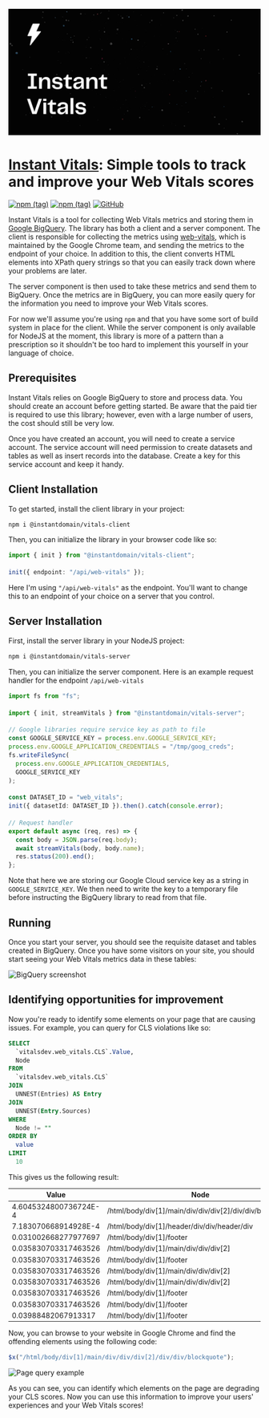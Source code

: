 [![Cover logo](./assets/cover.svg)](https://vitals.dev)

# [Instant Vitals](https://vitals.dev): Simple tools to track and improve your Web Vitals scores

[![npm (tag)](https://img.shields.io/npm/v/@instantdomain/vitals-client/latest?label=%40instantdomain%2Fvitals-client)](https://www.npmjs.com/package/@instantdomain/vitals-client)
[![npm (tag)](https://img.shields.io/npm/v/@instantdomain/vitals-server/latest?label=%40instantdomain%2Fvitals-server)](https://www.npmjs.com/package/@instantdomain/vitals-server)
[![GitHub](https://img.shields.io/github/license/instantdomainsearch/instant-vitals)](https://github.com/InstantDomainSearch/instant-vitals/blob/main/LICENSE)

Instant Vitals is a tool for collecting Web Vitals metrics and storing them in [Google BigQuery](https://cloud.google.com/bigquery). The library has both a client and a server component. The client is responsible for collecting the metrics using [web-vitals](https://github.com/GoogleChrome/web-vitals), which is maintained by the Google Chrome team, and sending the metrics to the endpoint of your choice. In addition to this, the client converts HTML elements into XPath query strings so that you can easily track down where your problems are later.

The server component is then used to take these metrics and send them to BigQuery. Once the metrics are in BigQuery, you can more easily query for the information you need to improve your Web Vitals scores.

For now we'll assume you're using `npm` and that you have some sort of build system in place for the client. While the server component is only available for NodeJS at the moment, this library is more of a pattern than a prescription so it shouldn't be too hard to implement this yourself in your language of choice.

## Prerequisites

Instant Vitals relies on Google BigQuery to store and process data. You should create an account before getting started. Be aware that the paid tier is required to use this library; however, even with a large number of users, the cost should still be very low.

Once you have created an account, you will need to create a service account. The service account will need permission to create datasets and tables as well as insert records into the database. Create a key for this service account and keep it handy.

## Client Installation

To get started, install the client library in your project:

```sh
npm i @instantdomain/vitals-client
```

Then, you can initialize the library in your browser code like so:

```typescript
import { init } from "@instantdomain/vitals-client";

init({ endpoint: "/api/web-vitals" });
```

Here I'm using `"/api/web-vitals"` as the endpoint. You'll want to change this to an endpoint of your choice on a server that you control.

## Server Installation

First, install the server library in your NodeJS project:

```sh
npm i @instantdomain/vitals-server
```

Then, you can initialize the server component. Here is an example request handler for the endpoint `/api/web-vitals`

```typescript
import fs from "fs";

import { init, streamVitals } from "@instantdomain/vitals-server";

// Google libraries require service key as path to file
const GOOGLE_SERVICE_KEY = process.env.GOOGLE_SERVICE_KEY;
process.env.GOOGLE_APPLICATION_CREDENTIALS = "/tmp/goog_creds";
fs.writeFileSync(
  process.env.GOOGLE_APPLICATION_CREDENTIALS,
  GOOGLE_SERVICE_KEY
);

const DATASET_ID = "web_vitals";
init({ datasetId: DATASET_ID }).then().catch(console.error);

// Request handler
export default async (req, res) => {
  const body = JSON.parse(req.body);
  await streamVitals(body, body.name);
  res.status(200).end();
};
```

Note that here we are storing our Google Cloud service key as a string in `GOOGLE_SERVICE_KEY`. We then need to write the key to a temporary file before instructing the BigQuery library to read from that file.

## Running

Once you start your server, you should see the requisite dataset and tables created in BigQuery. Once you have some visitors on your site, you should start seeing your Web Vitals metrics data in these tables:

![BigQuery screenshot](./assets/bigquery.png)

## Identifying opportunities for improvement

Now you're ready to identify some elements on your page that are causing issues. For example, you can query for CLS violations like so:

```sql
SELECT
  `vitalsdev.web_vitals.CLS`.Value,
  Node
FROM
  `vitalsdev.web_vitals.CLS`
JOIN
  UNNEST(Entries) AS Entry
JOIN
  UNNEST(Entry.Sources)
WHERE
  Node != ""
ORDER BY
  value
LIMIT
  10
```

This gives us the following result:

| Value                 | Node                                                     |
| --------------------- | -------------------------------------------------------- |
| 4.6045324800736724E-4 | /html/body/div[1]/main/div/div/div[2]/div/div/blockquote |
| 7.183070668914928E-4  | /html/body/div[1]/header/div/div/header/div              |
| 0.031002668277977697  | /html/body/div[1]/footer                                 |
| 0.035830703317463526  | /html/body/div[1]/main/div/div/div[2]                    |
| 0.035830703317463526  | /html/body/div[1]/footer                                 |
| 0.035830703317463526  | /html/body/div[1]/main/div/div/div[2]                    |
| 0.035830703317463526  | /html/body/div[1]/main/div/div/div[2]                    |
| 0.035830703317463526  | /html/body/div[1]/footer                                 |
| 0.035830703317463526  | /html/body/div[1]/footer                                 |
| 0.03988482067913317   | /html/body/div[1]/footer                                 |

Now, you can browse to your website in Google Chrome and find the offending elements using the following code:

```javascript
$x("/html/body/div[1]/main/div/div/div[2]/div/div/blockquote");
```

![Page query example](./assets/page_example.png)

As you can see, you can identify which elements on the page are degrading your CLS scores. Now you can use this information to improve your users' experiences and your Web Vitals scores!
